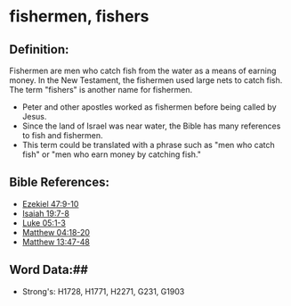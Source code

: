 # fishermen, fishers #

## Definition: ##
Fishermen are men who catch fish from the water as a means of earning money. In the New Testament, the fishermen used large nets to catch fish. The term "fishers" is another name for fishermen.

* Peter and other apostles worked as fishermen before being called by Jesus.
* Since the land of Israel was near water, the Bible has many references to fish and fishermen.
* This term could be translated with a phrase such as "men who catch fish" or "men who earn money by catching fish."

## Bible References: ##

* [Ezekiel 47:9-10](rc://en/tn/help/ezk/47/09)
* [Isaiah 19:7-8](rc://en/tn/help/isa/19/07)
* [Luke 05:1-3](rc://en/tn/help/luk/05/01)
* [Matthew 04:18-20](rc://en/tn/help/mat/04/18)
* [Matthew 13:47-48](rc://en/tn/help/mat/13/47)

## Word Data:##

* Strong's: H1728, H1771, H2271, G231, G1903

